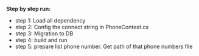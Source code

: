 ﻿**Step by step run:**

- step 1: Load all dependency
- step 2: Config the connect string in PhoneContext.cs
- step 3: Migration to DB
- step 4: build and run
- step 5: prepare list phone number. Get path of that phone numbers file
